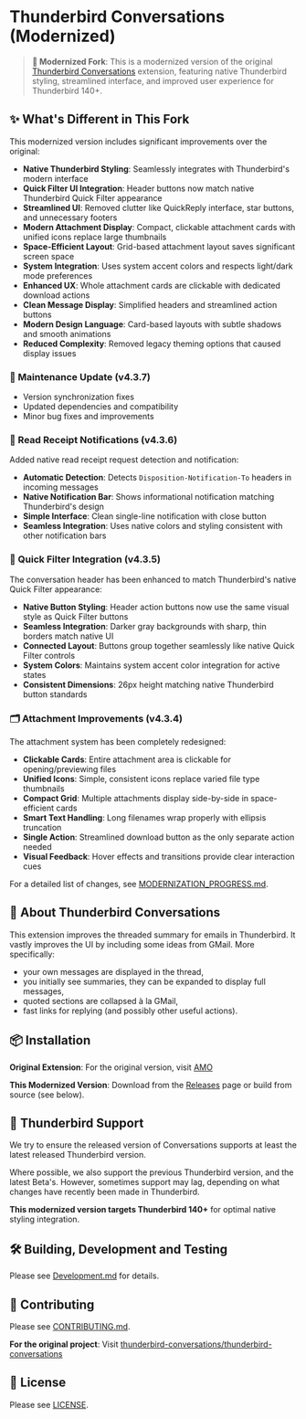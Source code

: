# Thunderbird Conversations (Modernized)

> **🎨 Modernized Fork**: This is a modernized version of the original [Thunderbird Conversations](https://github.com/thunderbird-conversations/thunderbird-conversations) extension, featuring native Thunderbird styling, streamlined interface, and improved user experience for Thunderbird 140+.

## ✨ What's Different in This Fork

This modernized version includes significant improvements over the original:

- **Native Thunderbird Styling**: Seamlessly integrates with Thunderbird's modern interface
- **Quick Filter UI Integration**: Header buttons now match native Thunderbird Quick Filter appearance
- **Streamlined UI**: Removed clutter like QuickReply interface, star buttons, and unnecessary footers
- **Modern Attachment Display**: Compact, clickable attachment cards with unified icons replace large thumbnails
- **Space-Efficient Layout**: Grid-based attachment layout saves significant screen space
- **System Integration**: Uses system accent colors and respects light/dark mode preferences
- **Enhanced UX**: Whole attachment cards are clickable with dedicated download actions
- **Clean Message Display**: Simplified headers and streamlined action buttons
- **Modern Design Language**: Card-based layouts with subtle shadows and smooth animations
- **Reduced Complexity**: Removed legacy theming options that caused display issues

### 🔧 Maintenance Update (v4.3.7)

- Version synchronization fixes
- Updated dependencies and compatibility
- Minor bug fixes and improvements

### 📨 Read Receipt Notifications (v4.3.6)

Added native read receipt request detection and notification:

- **Automatic Detection**: Detects `Disposition-Notification-To` headers in incoming messages
- **Native Notification Bar**: Shows informational notification matching Thunderbird's design
- **Simple Interface**: Clean single-line notification with close button
- **Seamless Integration**: Uses native colors and styling consistent with other notification bars

### 🎨 Quick Filter Integration (v4.3.5)

The conversation header has been enhanced to match Thunderbird's native Quick Filter appearance:

- **Native Button Styling**: Header action buttons now use the same visual style as Quick Filter buttons
- **Seamless Integration**: Darker gray backgrounds with sharp, thin borders match native UI
- **Connected Layout**: Buttons group together seamlessly like native Quick Filter controls
- **System Colors**: Maintains system accent color integration for active states
- **Consistent Dimensions**: 26px height matching native Thunderbird button standards

### 🗂️ Attachment Improvements (v4.3.4)

The attachment system has been completely redesigned:

- **Clickable Cards**: Entire attachment area is clickable for opening/previewing files
- **Unified Icons**: Simple, consistent icons replace varied file type thumbnails  
- **Compact Grid**: Multiple attachments display side-by-side in space-efficient cards
- **Smart Text Handling**: Long filenames wrap properly with ellipsis truncation
- **Single Action**: Streamlined download button as the only separate action needed
- **Visual Feedback**: Hover effects and transitions provide clear interaction cues

For a detailed list of changes, see [MODERNIZATION_PROGRESS.md](docs/MODERNIZATION_PROGRESS.md).

## 📧 About Thunderbird Conversations

This extension improves the threaded summary for emails in Thunderbird. It
vastly improves the UI by including some ideas from GMail. More specifically:

- your own messages are displayed in the thread,
- you initially see summaries, they can be expanded to display full messages,
- quoted sections are collapsed à la GMail,
- fast links for replying (and possibly other useful actions).

## 📦 Installation

**Original Extension**: For the original version, visit [AMO](https://addons.thunderbird.net/thunderbird/addon/gmail-conversation-view/)

**This Modernized Version**: Download from the [Releases](https://github.com/michalmielczynski/thunderbird-conversations/releases) page or build from source (see below).

## 🔧 Thunderbird Support

We try to ensure the released version of Conversations supports at least the
latest released Thunderbird version.

Where possible, we also support the previous Thunderbird version, and the latest
Beta's. However, sometimes support may lag, depending on what changes have
recently been made in Thunderbird.

**This modernized version targets Thunderbird 140+** for optimal native styling integration.

## 🛠️ Building, Development and Testing

Please see [Development.md](docs/Development.md) for details.

## 🤝 Contributing

Please see [CONTRIBUTING.md](CONTRIBUTING.md).

**For the original project**: Visit [thunderbird-conversations/thunderbird-conversations](https://github.com/thunderbird-conversations/thunderbird-conversations)

## 📄 License

Please see [LICENSE](LICENSE).
